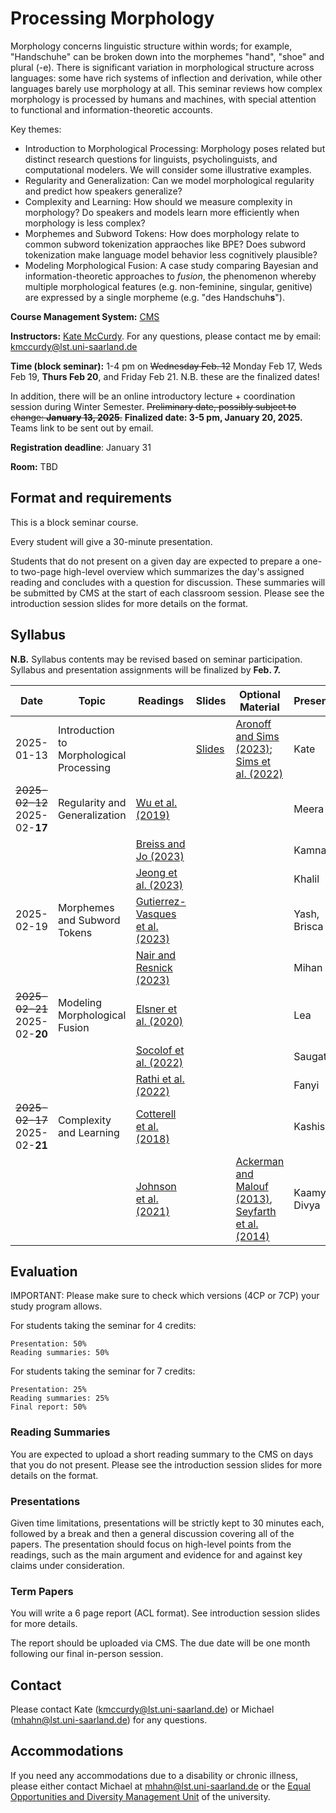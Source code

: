 # Processing Morphology

Morphology concerns linguistic structure within words; for example, "Handschuhe" can be broken down into the morphemes "hand", "shoe" and plural (-e). There is significant variation in morphological structure across languages: some have rich systems of inflection and derivation, while other languages barely use morphology at all. This seminar reviews how complex morphology is processed by humans and machines, with special attention to functional and information-theoretic accounts.

Key themes:

- Introduction to Morphological Processing: Morphology poses related but distinct research questions for linguists, psycholinguists, and computational modelers. We will consider some illustrative examples.
- Regularity and Generalization: Can we model morphological regularity and predict how speakers generalize?
- Complexity and Learning: How should we measure complexity in morphology? Do speakers and models learn more efficiently when morphology is less complex?
- Morphemes and Subword Tokens: How does morphology relate to common subword tokenization appraoches like BPE? Does subword tokenization make language model behavior less cognitively plausible?
- Modeling Morphological Fusion: A case study comparing Bayesian and information-theoretic approaches to *fusion*, the phenomenon whereby multiple morphological features (e.g. non-feminine, singular, genitive) are expressed by a single morpheme (e.g. "des Handschuh**s**").


<!--If you want to take this class, please register in [CMS](https://cms.sic.saarland/composition_24/).-->

**Course Management System:** [CMS](https://cms.sic.saarland/morph_2425/)

**Instructors:** [Kate McCurdy](https://kmccurdy.github.io/). For any questions, please contact me by email: [kmccurdy@lst.uni-saarland.de](mailto:kmccurdy@lst.uni-saarland.de)

**Time (block seminar):** 1-4 pm on ~~Wednesday Feb. 12~~ Monday Feb 17, Weds Feb 19, **Thurs Feb 20**, and Friday Feb 21. N.B. these are the finalized dates!

In addition, there will be an online introductory lecture + coordination session during Winter Semester. ~~Preliminary date, possibly subject to change: **January 13, 2025**.~~ **Finalized date: 3-5 pm, January 20, 2025.** Teams link to be sent out by email.

**Registration deadline**: January 31

**Room:** TBD


## Format and requirements

This is a block seminar course.

Every student will give a 30-minute presentation.

Students that do not present on a given day are expected to prepare a one- to two-page high-level overview which summarizes the day's assigned reading and concludes with a question for discussion. These summaries will be submitted by CMS at the start of each classroom session. Please see the introduction session slides for more details on the format.


## Syllabus

**N.B.** Syllabus contents may be revised based on seminar participation. Syllabus and presentation assignments will be finalized by **Feb. 7.**

| Date          | Topic               | Readings  | Slides  | Optional Material | Presenter  |
| ------------- | ------------------- | ------- | ------- | --------------------- | ---------- |
|  2025-01-13    | Introduction to Morphological Processing               |  | [Slides](https://docs.google.com/presentation/d/1XgrUpUMe2AMH3_Y4nfBrz3Odh_SvVhOdzXefi68bm18/edit?usp=sharing) |      [Aronoff and Sims (2023)](https://www.researchgate.net/publication/367297686_The_relational_nature_of_morphology); [Sims et al. (2022)](https://www.researchgate.net/publication/353435629_At_the_Intersection_of_Cognitive_Processes_and_Linguistic_Diversity)          |     Kate     | 
| ~~2025-02-12~~ 2025-02-**17**    |  Regularity and Generalization  | [Wu et al. (2019)](https://aclanthology.org/P19-1505/) |  |     |  Meera | 
|     |    | [Breiss and Jo (2023)](https://aclanthology.org/2023.sigmorphon-1.14/) |  |     | Kamna  | 
|   |    |  [Jeong et al. (2023)](https://aclanthology.org/2023.sigmorphon-1.16/)  |  |     |  Khalil | 
| 2025-02-19  |  Morphemes and Subword Tokens | [Gutierrez-Vasques et al. (2023)](https://doi.org/10.1162/coli_a_00489)  |  |     | Yash, Brisca  | 
|   |   |  [Nair and Resnick (2023)](https://aclanthology.org/2023.findings-emnlp.752)  |  |     |  Mihan | 
| ~~2025-02-21~~   2025-02-**20**  |  Modeling Morphological Fusion | [Elsner et al. (2020)](https://aclanthology.org/2020.scil-1.4) |  |     | Lea  | 
|   |   |  [Socolof et al. (2022)](https://aclanthology.org/2022.coling-1.5) |  |     | Saugata  | 
|   |   |  [Rathi et al. (2022)](https://escholarship.org/uc/item/0v03z6xb) |  |     |  Fanyi | 
| ~~2025-02-17~~ 2025-02-**21**    | Complexity and Learning | [Cotterell et al. (2018)](http://www.mitpressjournals.org/doi/pdf/10.1162/tacl_a_00271)  |  |  |  Kashish | 
|     |  | [Johnson et al. (2021)](https://jlm.ipipan.waw.pl/index.php/JLM/article/view/259)  |  | [Ackerman and Malouf (2013)](https://muse.jhu.edu/article/521667), [Seyfarth et al. (2014)](https://journals.linguisticsociety.org/proceedings/index.php/BLS/article/view/3154)   |  Kaamya, Divya | 



## Evaluation

IMPORTANT: Please make sure to check which versions (4CP or 7CP) your study program allows.

For students taking the seminar for 4 credits:

    Presentation: 50%
    Reading summaries: 50%

For students taking the seminar for 7 credits:

    Presentation: 25%
    Reading summaries: 25%
    Final report: 50%

### Reading Summaries

You are expected to upload a short reading summary to the CMS on days that you do not present. Please see the introduction session slides for more details on the format.

### Presentations

Given time limitations, presentations will be strictly kept to 30 minutes each, followed by a break and then a general discussion covering all of the papers. The presentation should focus on high-level points from the readings, such as the main argument and evidence for and against key claims under consideration.


### Term Papers

You will write a 6 page report (ACL format). See introduction session slides for more details.

The report should be uploaded via CMS. The due date will be one month following our final in-person session.

## Contact

Please contact Kate (kmccurdy@lst.uni-saarland.de) or Michael (mhahn@lst.uni-saarland.de) for any questions.

## Accommodations

If you need any accommodations due to a disability or chronic illness, please either contact Michael at mhahn@lst.uni-saarland.de or the [Equal Opportunities and Diversity Management Unit](https://www.uni-saarland.de/en/administration/diversity.html) of the university.

